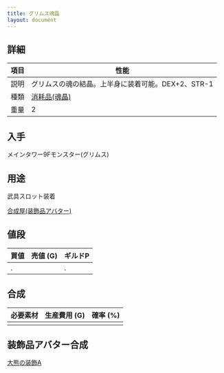 ```yaml
---
title: グリムス魂晶
layout: document
---
```

## 詳細

|項目|性能|
|---|---|
|説明|グリムスの魂の結晶。上半身に装着可能。DEX+2、STR-1|
|種類|[消耗品(魂晶)](消耗品(魂晶))|
|重量|2|

## 入手

メインタワー9Fモンスター(グリムス)

## 用途

武具スロット装着

[合成屋(装飾品アバター)](合成屋(装飾品アバター))

## 値段

|買値|売値 (G)|ギルドP|
|---|---|---|
|.||.|

## 合成

|必要素材|生産費用 (G)|確率 (%)|
|---|---|---|
||||

## 装飾品アバター合成

[大熊の装飾A](大熊の装飾A)

